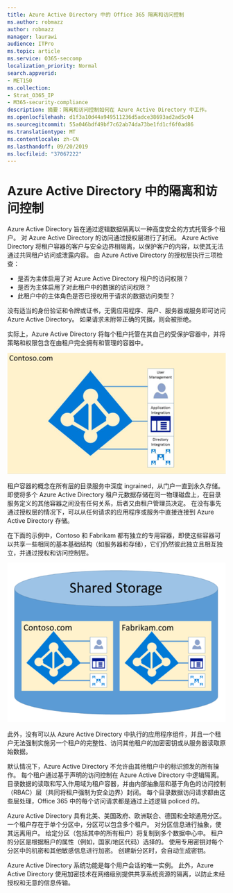 ```yaml
---
title: Azure Active Directory 中的 Office 365 隔离和访问控制
ms.author: robmazz
author: robmazz
manager: laurawi
audience: ITPro
ms.topic: article
ms.service: O365-seccomp
localization_priority: Normal
search.appverid:
- MET150
ms.collection:
- Strat_O365_IP
- M365-security-compliance
description: 摘要：隔离和访问控制如何在 Azure Active Directory 中工作。
ms.openlocfilehash: d1f3a10d44a949511236d5adce38693ad2ad5c04
ms.sourcegitcommit: 55a046bdf49bf7c62ab74da73be1fd1cf6f0ad86
ms.translationtype: MT
ms.contentlocale: zh-CN
ms.lasthandoff: 09/20/2019
ms.locfileid: "37067222"
---
```

# <a name="isolation-and-access-control-in-azure-active-directory"></a>Azure Active Directory 中的隔离和访问控制

Azure Active Directory 旨在通过逻辑数据隔离以一种高度安全的方式托管多个租户。 对 Azure Active Directory 的访问通过授权层进行了封闭。 Azure Active Directory 将租户容器的客户与安全边界相隔离，以保护客户的内容，以使其无法通过共同租户访问或泄露内容。 由 Azure Active Directory 的授权层执行三项检查：
- 是否为主体启用了对 Azure Active Directory 租户的访问权限？
- 是否为主体启用了对此租户中的数据的访问权限？
- 此租户中的主体角色是否已授权用于请求的数据访问类型？

没有适当的身份验证和令牌或证书，无需应用程序、用户、服务器或服务即可访问 Azure Active Directory。 如果请求未附带正确的凭据，则会被拒绝。

实际上，Azure Active Directory 将每个租户托管在其自己的受保护容器中，并将策略和权限包含在由租户完全拥有和管理的容器中。
 
![Azure 容器](media/office-365-isolation-azure-container.png)

租户容器的概念在所有层的目录服务中深度 ingrained，从门户一直到永久存储。 即使将多个 Azure Active Directory 租户元数据存储在同一物理磁盘上，在目录服务定义的其他容器之间没有任何关系，后者又由租户管理员决定。 在没有事先通过授权层的情况下，可以从任何请求的应用程序或服务中直接连接到 Azure Active Directory 存储。

在下面的示例中，Contoso 和 Fabrikam 都有独立的专用容器，即使这些容器可以共享一些相同的基本基础结构（如服务器和存储），它们仍然彼此独立且相互独立，并通过授权和访问控制层。
 
![Azure 专用容器](media/office-365-isolation-azure-dedicated-containers.png)

此外，没有可以从 Azure Active Directory 中执行的应用程序组件，并且一个租户无法强制实施另一个租户的完整性、访问其他租户的加密密钥或从服务器读取原始数据。

默认情况下，Azure Active Directory 不允许由其他租户中的标识颁发的所有操作。 每个租户通过基于声明的访问控制在 Azure Active Directory 中逻辑隔离。 目录数据的读取和写入作用域为租户容器，并由内部抽象层和基于角色的访问控制（RBAC）层（共同将租户强制为安全边界）封闭。 每个目录数据访问请求都由这些层处理，Office 365 中的每个访问请求都是通过上述逻辑 policed 的。

Azure Active Directory 具有北美、美国政府、欧洲联合、德国和全球通用分区。 一个租户存在于单个分区中，分区可以包含多个租户。 对分区信息进行抽象，使其远离用户。 给定分区（包括其中的所有租户）将复制到多个数据中心中。 租户的分区是根据租户的属性（例如，国家/地区代码）选择的。 使用专用密钥对每个分区中的机密和其他敏感信息进行加密。 创建新分区时，会自动生成密钥。

Azure Active Directory 系统功能是每个用户会话的唯一实例。 此外，Azure Active Directory 使用加密技术在网络级别提供共享系统资源的隔离，以防止未经授权和无意的信息传输。
